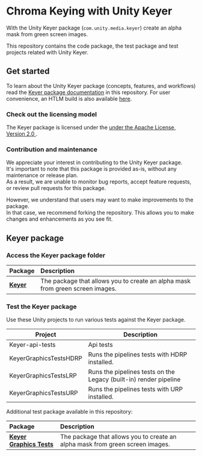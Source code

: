 # Chroma Keying with Unity Keyer

With the Unity Keyer package (`com.unity.media.keyer`) create an alpha mask from green screen images.

This repository contains the code package, the test package and test projects related with Unity Keyer.

## Get started

To learn about the Unity Keyer package (concepts, features, and workflows) read the [Keyer package documentation](Packages/com.unity.media.keyer/Documentation~/index.md) in this repository.
For user convenience, an HTLM build is also available [here](Packages/com.unity.media.keyer/Built-documentation.zip).

### Check out the licensing model

The Keyer package is licensed under the [under the Apache License, Version 2.0 ](LICENSE.md).

### Contribution and maintenance

We appreciate your interest in contributing to the Unity Keyer package.   
It's important to note that this package is provided as-is, without any maintenance or release plan.   
As a result, we are unable to monitor bug reports, accept feature requests, or review pull requests for this package.

However, we understand that users may want to make improvements to the package.    
In that case, we recommend forking the repository. This allows you to make changes and enhancements as you see fit.

## Keyer package

### Access the Keyer package folder

| Package                                     | Description                                                                   |
|:--------------------------------------------|:------------------------------------------------------------------------------|
| **[Keyer](Packages/com.unity.media.keyer)** | The package that allows you to create an alpha mask from green screen images. |

### Test the Keyer package

Use these Unity projects to run various tests against the Keyer  package.

| Project                | Description                                                       |
|------------------------|-------------------------------------------------------------------|
| Keyer-api-tests        | Api tests                                                         |
| KeyerGraphicsTestsHDRP | Runs the pipelines tests with HDRP installed.                     |
| KeyerGraphicsTestsLRP  | Runs the pipelines tests on the Legacy (built-in) render pipeline |
| KeyerGraphicsTestsURP  | Runs the pipelines tests with URP installed.                      |

Additional test package available in this repository:

|  Package                                                                  | Description                                                                   |
|:--------------------------------------------------------------------------|:------------------------------------------------------------------------------|
| **[Keyer Graphics Tests](Packages/com.unity.media.keyer.graphics-tests)** | The package that allows you to create an alpha mask from green screen images. |
